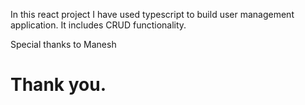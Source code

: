 
In this react project I have used typescript to build user management application. It includes CRUD functionality.

Special thanks to Manesh
# Thank you.

